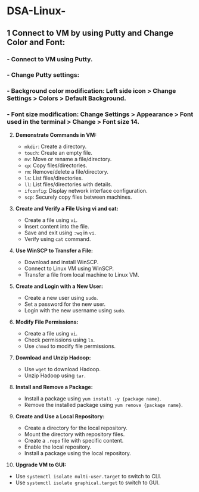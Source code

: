 # DSA-Linux-

## 1 Connect to VM by using Putty and Change Color and Font:
###  - Connect to VM using Putty.
###  - Change Putty settings:
###  - Background color modification: Left side icon > Change Settings > Colors > Default Background.
###  - Font size modification: Change Settings > Appearance > Font used in the terminal > Change > Font size 14.

2. **Demonstrate Commands in VM:**
   - `mkdir`: Create a directory.
   - `touch`: Create an empty file.
   - `mv`: Move or rename a file/directory.
   - `cp`: Copy files/directories.
   - `rm`: Remove/delete a file/directory.
   - `ls`: List files/directories.
   - `ll`: List files/directories with details.
   - `ifconfig`: Display network interface configuration.
   - `scp`: Securely copy files between machines.

3. **Create and Verify a File Using vi and cat:**
   - Create a file using `vi`.
   - Insert content into the file.
   - Save and exit using `:wq` in `vi`.
   - Verify using `cat` command.

4. **Use WinSCP to Transfer a File:**
   - Download and install WinSCP.
   - Connect to Linux VM using WinSCP.
   - Transfer a file from local machine to Linux VM.

5. **Create and Login with a New User:**
   - Create a new user using `sudo`.
   - Set a password for the new user.
   - Login with the new username using `sudo`.

6. **Modify File Permissions:**
   - Create a file using `vi`.
   - Check permissions using `ls`.
   - Use `chmod` to modify file permissions.

7. **Download and Unzip Hadoop:**
   - Use `wget` to download Hadoop.
   - Unzip Hadoop using `tar`.

8. **Install and Remove a Package:**
   - Install a package using `yum install -y {package name}`.
   - Remove the installed package using `yum remove {package name}`.

9. **Create and Use a Local Repository:**
   - Create a directory for the local repository.
   - Mount the directory with repository files.
   - Create a `.repo` file with specific content.
   - Enable the local repository.
   - Install a package using the local repository.

10. **Upgrade VM to GUI:**
   - Use `systemctl isolate multi-user.target` to switch to CLI.
   - Use `systemctl isolate graphical.target` to switch to GUI.

